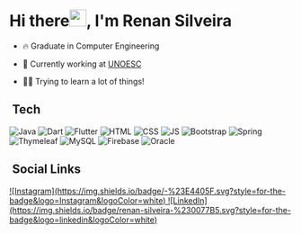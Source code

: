<h1 align="left">Hi there<img src="https://raw.githubusercontent.com/kaueMarques/kaueMarques/master/hi.gif" width="30px">, I'm Renan Silveira</h1>

- 🔥 Graduate in Computer Engineering

- 🔭 Currently working at [UNOESC](https://www.unoesc.edu.br/)

- 👨‍💻 Trying to learn a lot of things!


## &nbsp;Tech

![Java](https://img.shields.io/badge/Java-ED8B00?style=for-the-badge&logo=java&logoColor=white)
![Dart](https://img.shields.io/badge/Dart-0175C2?style=for-the-badge&logo=dart&logoColor=white)
![Flutter](https://img.shields.io/badge/Flutter-02569B?style=for-the-badge&logo=flutter&logoColor=white)
![HTML](https://img.shields.io/badge/HTML5-E34F26?style=for-the-badge&logo=html5&logoColor=white)
![CSS](https://img.shields.io/badge/CSS3-1572B6?style=for-the-badge&logo=css3&logoColor=white)
![JS](https://img.shields.io/badge/JavaScript-F7DF1E?style=for-the-badge&logo=javascript&logoColor=black)
![Bootstrap](https://img.shields.io/badge/bootstrap-%23563D7C.svg?style=for-the-badge&logo=bootstrap&logoColor=white)
![Spring](https://img.shields.io/badge/Spring-6DB33F?style=for-the-badge&logo=spring&logoColor=white)
![Thymeleaf](https://img.shields.io/badge/Thymeleaf-%23005C0F.svg?style=for-the-badge&logo=Thymeleaf&logoColor=white)
![MySQL](https://img.shields.io/badge/MySQL-00000F?style=for-the-badge&logo=mysql&logoColor=white)
![Firebase](https://img.shields.io/badge/firebase-%23039BE5.svg?style=for-the-badge&logo=firebase)
![Oracle](https://img.shields.io/badge/Oracle-F80000?style=for-the-badge&logo=oracle&logoColor=white)


## &nbsp;Social Links

  <a href="https://www.instagram.com/rec_silveira/" target="_blank">
  ![Instagram](https://img.shields.io/badge/<rec_silveira>-%23E4405F.svg?style=for-the-badge&logo=Instagram&logoColor=white)
  </a>
  <a href="https://www.linkedin.com/in/renan-silveira-281775189/" target="_blank">
  ![LinkedIn](https://img.shields.io/badge/renan-silveira-%230077B5.svg?style=for-the-badge&logo=linkedin&logoColor=white)
  </a>

</p>

<!--
**RenanCarlosSilveira/RenanCarlosSilveira** is a ✨ _special_ ✨ repository because its `README.md` (this file) appears on your GitHub profile.

Here are some ideas to get you started:

- 🔭 I’m currently working on ...
- 🌱 I’m currently learning ...
- 👯 I’m looking to collaborate on ...
- 🤔 I’m looking for help with ...
- 💬 Ask me about ...
- 📫 How to reach me: ...
- 😄 Pronouns: ...
- ⚡ Fun fact: ...
-->
